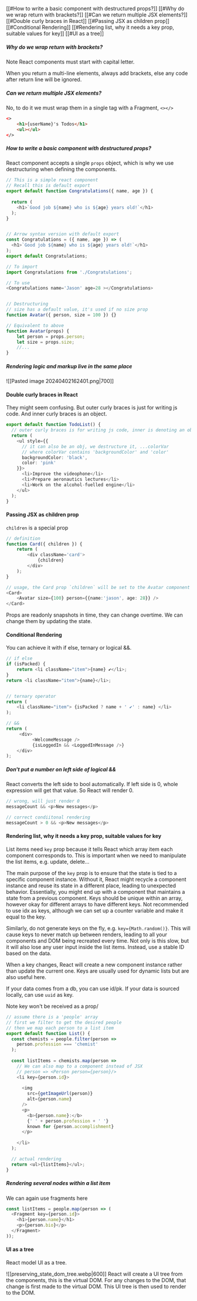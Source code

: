 [[#How to write a basic component with destructured props?]]
[[#Why do we wrap return with brackets?]]
[[#Can we return multiple JSX elements?]]
[[#Double curly braces in React]]
[[#Passing JSX as children prop]]
[[#Conditional Rendering]]
[[#Rendering list, why it needs a key prop, suitable values for key]]
[[#UI as a tree]]



##### Why do we wrap return with brackets?
Note React components must start with capital letter.

When you return a multi-line elements, always add brackets, else any code after return line will be ignored.

##### Can we return multiple JSX elements?
No, to do it we must wrap them in a single tag with a Fragment, `<></>`
```html
<>
	<h1>{userName}'s Todos</h1>
	<ul></ul>
</>
```

##### How to write a basic component with destructured props?
React component accepts a single `props` object, which is why we use destructuring when defining the components.
```ts
// This is a simple react component
// Recall this is default export
export default function Congratulations({ name, age }) {
	
  return (
    <h1>`Good job ${name} who is ${age} years old!`</h1>
  );
}


// Arrow syntax version with default export
const Congratulations = ({ name, age }) => (
  <h1>`Good job ${name} who is ${age} years old!`</h1>
);
export default Congratulations;

// To import
import Congratulations from './Congratulations';

// To use
<Congratulations name='Jason' age=28 ></Congratulations>


// Destructuring
// size has a default value, it's used if no size prop
function Avatar({ person, size = 100 }) {}

// Equivalent to above
function Avatar(props) {  
	let person = props.person;  
	let size = props.size;  
	//...
}
```

##### Rendering logic and markup live in the same place
![[Pasted image 20240402162401.png|700]]


#### Double curly braces in React
They might seem confusing. But outer curly braces is just for writing js code. And inner curly braces is an object.

```ts
export default function TodoList() {
  // outer curly braces is for writing js code, inner is denoting an obj
  return (
    <ul style={{
	  // it can also be an obj, we destructure it, ...colorVar
	  // where colorVar contains 'backgroundColor' and 'color'
      backgroundColor: 'black',
      color: 'pink'
    }}>
      <li>Improve the videophone</li>
      <li>Prepare aeronautics lectures</li>
      <li>Work on the alcohol-fuelled engine</li>
    </ul>
  );
}
```


#### Passing JSX as children prop

`children` is a special prop
```ts
// definition
function Card({ children }) {
	return (
		<div className='card'>
			{children}
		</div>
	);
}

// usage, the Card prop `children` will be set to the Avatar component
<Card>
	<Avatar size={100} person={{name:'jason', age: 28}} />
</Card>
```

Props are readonly snapshots in time, they can change overtime. We can change them by updating the state.


#### Conditional Rendering
You can achieve it with if else, ternary or logical &&.

```ts
// if else
if (isPacked) {  
	return <li className="item">{name} ✔</li>;
}	
return <li className="item">{name}</li>;


// ternary operator
return (
	<li className="item"> {isPacked ? name + ' ✔' : name} </li>
);

// &&
return (
	 <div>
	      <WelcomeMessage />
	      {isLoggedIn && <LoggedInMessage />}
	</div>
);
```

##### Don't put a number on left side of logical &&
React converts the left side to bool automatically. If left side is 0, whole expression will get that value. So React will render 0.

```ts
// wrong, will just render 0
messageCount && <p>New messages</p>

// correct condiitonal rendering
messageCount > 0 && <p>New messages</p>
```



#### Rendering list, why it needs a key prop, suitable values for key

List items need `key` prop because it tells React which array item each component corresponds to. This is important when we need to manipulate the list items, e.g. update, delete... 

The main purpose of the `key` prop is to ensure that the state is tied to a specific component instance. Without it, React might recycle a component instance and reuse its state in a different place, leading to unexpected behavior. Essentially, you might end up with a component that maintains a state from a previous component.
Keys should be unique within an array, however okay for different arrays to have different keys. Not recommended to use idx as keys, although we can set up a counter variable and make it equal to the key.


Similarly, do not generate keys on the fly, e.g. `key={Math.random()}`. This will cause keys to never match up between renders, leading to all your components and DOM being recreated every time. Not only is this slow, but it will also lose any user input inside the list items. Instead, use a stable ID based on the data.

When a key changes, React will create a new component instance rather than update the current one. Keys are usually used for dynamic lists but are also useful here.

If your data comes from a db, you can use id/pk. If your data is sourced locally, can use `uuid` as key.

Note key won't be received as a prop/

```ts
// assume there is a 'people' array
// first we filter to get the desired people
// then we map each person to a list item
export default function List() {
  const chemists = people.filter(person =>
    person.profession === 'chemist'
  );
  
  const listItems = chemists.map(person =>
	// We can also map to a component instead of JSX
	// person => <Person person={person}/>
    <li key={person.id}>
    
      <img
        src={getImageUrl(person)}
        alt={person.name}
      />
      <p>
        <b>{person.name}:</b>
        {' ' + person.profession + ' '}
        known for {person.accomplishment}
      </p>
      
    </li>
  );

  // actual rendering
  return <ul>{listItems}</ul>;
}
```

##### Rendering several nodes within a list item
We can again use fragments here
```ts
const listItems = people.map(person => (
  <Fragment key={person.id}>
    <h1>{person.name}</h1>
    <p>{person.bio}</p>
  </Fragment>
));
```



#### UI as a tree
React model UI as a tree.

![[preserving_state_dom_tree.webp|600]]
React will create a UI tree from the components, this is the virtual DOM. For any changes to the DOM, that change is first made to the virtual DOM. This UI tree is then used to render to the DOM.
